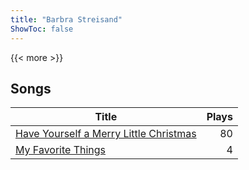 ```yaml
---
title: "Barbra Streisand"
ShowToc: false
---
```


{{< more >}}

## Songs
Title | Plays 
----- | -----: 
[Have Yourself a Merry Little Christmas](/songs/have-yourself-a-merry-little-christmas) | 80
[My Favorite Things](/songs/my-favorite-things) | 4

